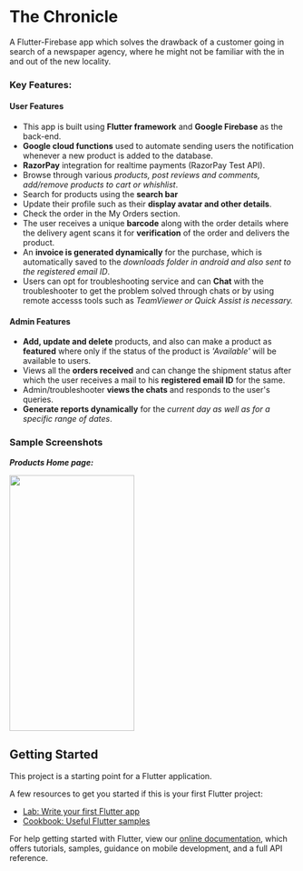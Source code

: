 # The Chronicle

A Flutter-Firebase app which solves the drawback of a customer going in search of a newspaper agency, where he might not be familiar with the in and out of the new locality.

### Key Features: ###

#### User Features ####
* This app is built using **Flutter framework** and **Google Firebase** as the back-end.
* **Google cloud functions** used to automate sending users the notification whenever a new product is added to the database.
* **RazorPay** integration for realtime payments (RazorPay Test API).
* Browse through various *products, post reviews and comments, add/remove products to cart or whishlist*.
* Search for products using the **search bar**
* Update their profile such as their **display avatar and other details**.
* Check the order in the My Orders section.
* The user receives a unique **barcode** along with the order details where the delivery agent scans it for **verification** of the order and delivers the product.
* An **invoice is generated dynamically** for the purchase, which is automatically saved to the *downloads folder in android and also sent to the registered email ID*.
* Users can opt for troubleshooting service and can **Chat** with the troubleshooter to get the problem solved through chats or by using remote accesss tools such as *TeamViewer or Quick Assist is necessary.*

#### Admin Features ####
* **Add, update and delete** products, and also can make a product as **featured** where only if the status of the product is *'Available'* will be available to users.
* Views all the **orders received** and can change the shipment status after which the user receives a mail to his **registered email ID** for the same.
* Admin/troubleshooter **views the chats** and responds to the user's queries.
* **Generate reports dynamically** for the *current day as well as for a specific range of dates*.

### Sample Screenshots ###

***Products Home page:***

<img src="https://user-images.githubusercontent.com/89989890/173864813-a8ea10b2-4ec0-4ebe-a768-787d5c7ab8f3.png" width="220" height="450" />



## Getting Started

This project is a starting point for a Flutter application.

A few resources to get you started if this is your first Flutter project:

- [Lab: Write your first Flutter app](https://flutter.dev/docs/get-started/codelab)
- [Cookbook: Useful Flutter samples](https://flutter.dev/docs/cookbook)

For help getting started with Flutter, view our
[online documentation](https://flutter.dev/docs), which offers tutorials,
samples, guidance on mobile development, and a full API reference.
